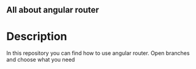 ## All about angular router

# Description 
In this repository you can find how to use angular router.
Open branches and choose what you need